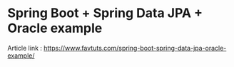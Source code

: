 # Spring Boot + Spring Data JPA + Oracle example

Article link : https://www.favtuts.com/spring-boot-spring-data-jpa-oracle-example/
